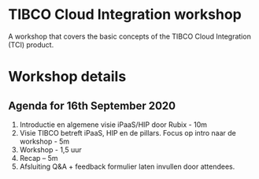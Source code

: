 # TIBCO Cloud Integration workshop
A workshop that covers the basic concepts of the TIBCO Cloud Integration (TCI) product.

# Workshop details

## Agenda for 16th September 2020

1. Introductie en algemene visie iPaaS/HIP door Rubix - 10m
2. Visie TIBCO betreft iPaaS, HIP en de pillars. Focus op intro naar de workshop - 5m 
3. Workshop - 1,5 uur
4. Recap – 5m
5. Afsluiting Q&A + feedback formulier laten invullen door attendees.
